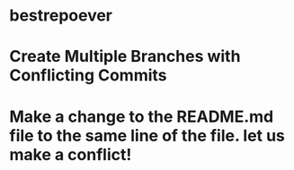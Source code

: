 # bestrepoever
# Create Multiple Branches with Conflicting Commits
# Make a change to the README.md file to the same line of the file. let us make a conflict!

